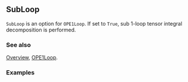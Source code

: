 ## SubLoop

`SubLoop` is an option for `OPE1Loop`. If set to `True`, sub 1-loop tensor integral decomposition is performed.

### See also

[Overview](Extra/FeynCalc.md), [OPE1Loop](OPE1Loop.md).

### Examples
